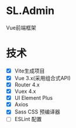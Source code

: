 # SL.Admin
Vue前端框架
# 技术
- [x] Vite生成项目
- [x] Vue 3.x(采用组合式API)
- [x] Router 4.x
- [x] Vuex 4.x
- [x] UI Element Plus
- [x] Axios
- [x] Sass CSS 预编译器 
- [ ] ESLint 配置